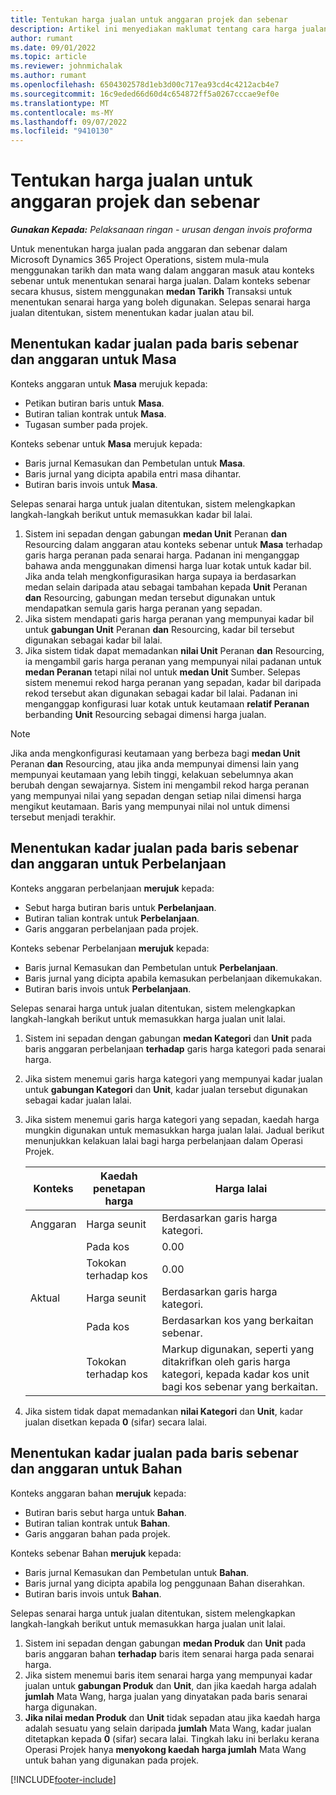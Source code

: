 ```yaml
---
title: Tentukan harga jualan untuk anggaran projek dan sebenar
description: Artikel ini menyediakan maklumat tentang cara harga jualan untuk anggaran projek dan sebenar ditentukan.
author: rumant
ms.date: 09/01/2022
ms.topic: article
ms.reviewer: johnmichalak
ms.author: rumant
ms.openlocfilehash: 6504302578d1eb3d00c717ea93cd4c4212acb4e7
ms.sourcegitcommit: 16c9eded66d60d4c654872ff5a0267cccae9ef0e
ms.translationtype: MT
ms.contentlocale: ms-MY
ms.lasthandoff: 09/07/2022
ms.locfileid: "9410130"
---
```

# <a name="determine-sales-prices-for-project-estimates-and-actuals"></a>Tentukan harga jualan untuk anggaran projek dan sebenar

_**Gunakan Kepada:** Pelaksanaan ringan - urusan dengan invois proforma_

Untuk menentukan harga jualan pada anggaran dan sebenar dalam Microsoft Dynamics 365 Project Operations, sistem mula-mula menggunakan tarikh dan mata wang dalam anggaran masuk atau konteks sebenar untuk menentukan senarai harga jualan. Dalam konteks sebenar secara khusus, sistem menggunakan **medan Tarikh** Transaksi untuk menentukan senarai harga yang boleh digunakan. Selepas senarai harga jualan ditentukan, sistem menentukan kadar jualan atau bil.

## <a name="determining-sales-rates-on-actual-and-estimate-lines-for-time"></a>Menentukan kadar jualan pada baris sebenar dan anggaran untuk Masa

Konteks anggaran untuk **Masa** merujuk kepada:

- Petikan butiran baris untuk **Masa**.
- Butiran talian kontrak untuk **Masa**.
- Tugasan sumber pada projek.

Konteks sebenar untuk **Masa** merujuk kepada:

- Baris jurnal Kemasukan dan Pembetulan untuk **Masa**.
- Baris jurnal yang dicipta apabila entri masa dihantar.
- Butiran baris invois untuk **Masa**. 

Selepas senarai harga untuk jualan ditentukan, sistem melengkapkan langkah-langkah berikut untuk memasukkan kadar bil lalai.

1. Sistem ini sepadan dengan gabungan **medan Unit** Peranan **dan** Resourcing dalam anggaran atau konteks sebenar untuk **Masa** terhadap garis harga peranan pada senarai harga. Padanan ini menganggap bahawa anda menggunakan dimensi harga luar kotak untuk kadar bil. Jika anda telah mengkonfigurasikan harga supaya ia berdasarkan medan selain daripada atau sebagai tambahan kepada **Unit** Peranan **dan** Resourcing, gabungan medan tersebut digunakan untuk mendapatkan semula garis harga peranan yang sepadan.
1. Jika sistem mendapati garis harga peranan yang mempunyai kadar bil untuk **gabungan Unit** Peranan **dan** Resourcing, kadar bil tersebut digunakan sebagai kadar bil lalai.
1. Jika sistem tidak dapat memadankan **nilai Unit** Peranan **dan** Resourcing, ia mengambil garis harga peranan yang mempunyai nilai padanan untuk **medan Peranan** tetapi nilai nol untuk **medan Unit** Sumber. Selepas sistem menemui rekod harga peranan yang sepadan, kadar bil daripada rekod tersebut akan digunakan sebagai kadar bil lalai. Padanan ini menganggap konfigurasi luar kotak untuk keutamaan **relatif Peranan** berbanding **Unit** Resourcing sebagai dimensi harga jualan.

> [!NOTE]
> Jika anda mengkonfigurasi keutamaan yang berbeza bagi **medan Unit** Peranan **dan** Resourcing, atau jika anda mempunyai dimensi lain yang mempunyai keutamaan yang lebih tinggi, kelakuan sebelumnya akan berubah dengan sewajarnya. Sistem ini mengambil rekod harga peranan yang mempunyai nilai yang sepadan dengan setiap nilai dimensi harga mengikut keutamaan. Baris yang mempunyai nilai nol untuk dimensi tersebut menjadi terakhir.

## <a name="determining-sales-rates-on-actual-and-estimate-lines-for-expense"></a>Menentukan kadar jualan pada baris sebenar dan anggaran untuk Perbelanjaan

Konteks anggaran perbelanjaan **merujuk** kepada:

- Sebut harga butiran baris untuk **Perbelanjaan**.
- Butiran talian kontrak untuk **Perbelanjaan**.
- Garis anggaran perbelanjaan pada projek.

Konteks sebenar Perbelanjaan **merujuk** kepada:

- Baris jurnal Kemasukan dan Pembetulan untuk **Perbelanjaan**.
- Baris jurnal yang dicipta apabila kemasukan perbelanjaan dikemukakan.
- Butiran baris invois untuk **Perbelanjaan**. 

Selepas senarai harga untuk jualan ditentukan, sistem melengkapkan langkah-langkah berikut untuk memasukkan harga jualan unit lalai.

1. Sistem ini sepadan dengan gabungan **medan Kategori** dan **Unit** pada baris anggaran perbelanjaan **terhadap** garis harga kategori pada senarai harga.
1. Jika sistem menemui garis harga kategori yang mempunyai kadar jualan untuk **gabungan Kategori** dan **Unit**, kadar jualan tersebut digunakan sebagai kadar jualan lalai.
1. Jika sistem menemui garis harga kategori yang sepadan, kaedah harga mungkin digunakan untuk memasukkan harga jualan lalai. Jadual berikut menunjukkan kelakuan lalai bagi harga perbelanjaan dalam Operasi Projek.

    | Konteks | Kaedah penetapan harga | Harga lalai |
    | --- | --- | --- |
    | Anggaran | Harga seunit | Berdasarkan garis harga kategori. |
    |        | Pada kos | 0.00 |
    |        | Tokokan terhadap kos | 0.00 |
    | Aktual | Harga seunit | Berdasarkan garis harga kategori. |
    |        | Pada kos | Berdasarkan kos yang berkaitan sebenar. |
    |        | Tokokan terhadap kos | Markup digunakan, seperti yang ditakrifkan oleh garis harga kategori, kepada kadar kos unit bagi kos sebenar yang berkaitan. |

1. Jika sistem tidak dapat memadankan **nilai Kategori** dan **Unit**, kadar jualan disetkan kepada **0** (sifar) secara lalai.

## <a name="determining-sales-rates-on-actual-and-estimate-lines-for-material"></a>Menentukan kadar jualan pada baris sebenar dan anggaran untuk Bahan

Konteks anggaran bahan **merujuk** kepada:

- Butiran baris sebut harga untuk **Bahan**.
- Butiran talian kontrak untuk **Bahan**.
- Garis anggaran bahan pada projek.

Konteks sebenar Bahan **merujuk** kepada:

- Baris jurnal Kemasukan dan Pembetulan untuk **Bahan**.
- Baris jurnal yang dicipta apabila log penggunaan Bahan diserahkan.
- Butiran baris invois untuk **Bahan**. 

Selepas senarai harga untuk jualan ditentukan, sistem melengkapkan langkah-langkah berikut untuk memasukkan harga jualan unit lalai.

1. Sistem ini sepadan dengan gabungan **medan Produk** dan **Unit** pada baris anggaran bahan **terhadap** baris item senarai harga pada senarai harga.
1. Jika sistem menemui baris item senarai harga yang mempunyai kadar jualan untuk **gabungan Produk** dan **Unit**, dan jika kaedah harga adalah **jumlah** Mata Wang, harga jualan yang dinyatakan pada baris senarai harga digunakan. 
1. **Jika nilai medan Produk** dan **Unit** tidak sepadan atau jika kaedah harga adalah sesuatu yang selain daripada **jumlah** Mata Wang, kadar jualan ditetapkan kepada **0** (sifar) secara lalai. Tingkah laku ini berlaku kerana Operasi Projek hanya **menyokong kaedah harga jumlah** Mata Wang untuk bahan yang digunakan pada projek.

[!INCLUDE[footer-include](../../includes/footer-banner.md)]
